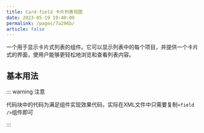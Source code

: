 ```yaml
---
title: Card-field 卡片列表视图
date: 2023-05-19 19:40:09
permalink: /pages/7a296b/
article: false
---
```


一个用于显示卡片式列表的组件。它可以显示列表中的每个项目，并提供一个卡片式的界面，使用户能够更轻松地浏览和查看列表内容。

## 基本用法


::: warning 注意

代码块中的代码为满足组件实现效果代码，实际在XML文件中只需要复制`<field />`组件即可

:::